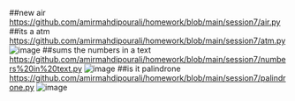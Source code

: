 ##new air
https://github.com/amirmahdipourali/homework/blob/main/session7/air.py
##its a atm 
https://github.com/amirmahdipourali/homework/blob/main/session7/atm.py
![image](https://github.com/amirmahdipourali/homework/assets/140058795/56b4a519-1b05-4d84-b49a-5d1a463b3cec)
##sums the numbers in a text
https://github.com/amirmahdipourali/homework/blob/main/session7/numbers%20in%20text.py
![image](https://github.com/amirmahdipourali/homework/assets/140058795/480f2b52-6a7f-4526-a905-c4f6f7f00e04)
##is it palindrone
https://github.com/amirmahdipourali/homework/blob/main/session7/palindrone.py
![image](https://github.com/amirmahdipourali/homework/assets/140058795/2e1d19a8-ba16-423e-9dd4-e400fb5a613a)
